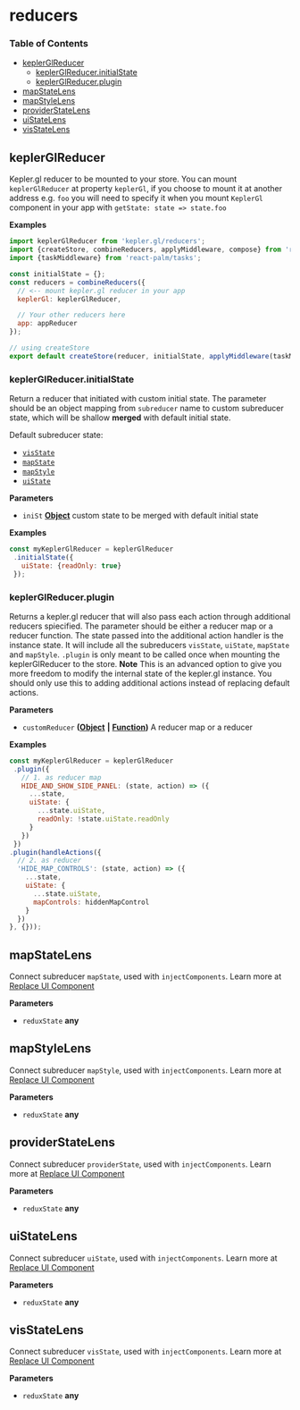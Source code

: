 # reducers

### Table of Contents

* [keplerGlReducer](reducers.md#keplerglreducer)
  * [keplerGlReducer.initialState](reducers.md#keplerglreducerinitialstate)
  * [keplerGlReducer.plugin](reducers.md#keplerglreducerplugin)
* [mapStateLens](reducers.md#mapstatelens)
* [mapStyleLens](reducers.md#mapstylelens)
* [providerStateLens](reducers.md#providerstatelens)
* [uiStateLens](reducers.md#uistatelens)
* [visStateLens](reducers.md#visstatelens)

## keplerGlReducer

Kepler.gl reducer to be mounted to your store. You can mount `keplerGlReducer` at property `keplerGl`, if you choose to mount it at another address e.g. `foo` you will need to specify it when you mount `KeplerGl` component in your app with `getState: state => state.foo`

**Examples**

```javascript
import keplerGlReducer from 'kepler.gl/reducers';
import {createStore, combineReducers, applyMiddleware, compose} from 'redux';
import {taskMiddleware} from 'react-palm/tasks';

const initialState = {};
const reducers = combineReducers({
  // <-- mount kepler.gl reducer in your app
  keplerGl: keplerGlReducer,

  // Your other reducers here
  app: appReducer
});

// using createStore
export default createStore(reducer, initialState, applyMiddleware(taskMiddleware));
```

### keplerGlReducer.initialState

Return a reducer that initiated with custom initial state. The parameter should be an object mapping from `subreducer` name to custom subreducer state, which will be shallow **merged** with default initial state.

Default subreducer state:

* [`visState`](vis-state.md#INITIAL_VIS_STATE)
* [`mapState`](map-state.md#INITIAL_MAP_STATE)
* [`mapStyle`](map-style.md#INITIAL_MAP_STYLE)
* [`uiState`](ui-state.md#INITIAL_UI_STATE)

**Parameters**

* `iniSt` [**Object**](https://developer.mozilla.org/docs/Web/JavaScript/Reference/Global_Objects/Object) custom state to be merged with default initial state

**Examples**

```javascript
const myKeplerGlReducer = keplerGlReducer
 .initialState({
   uiState: {readOnly: true}
 });
```

### keplerGlReducer.plugin

Returns a kepler.gl reducer that will also pass each action through additional reducers spiecified. The parameter should be either a reducer map or a reducer function. The state passed into the additional action handler is the instance state. It will include all the subreducers `visState`, `uiState`, `mapState` and `mapStyle`. `.plugin` is only meant to be called once when mounting the keplerGlReducer to the store. **Note** This is an advanced option to give you more freedom to modify the internal state of the kepler.gl instance. You should only use this to adding additional actions instead of replacing default actions.

**Parameters**

* `customReducer` **\(**[**Object**](https://developer.mozilla.org/docs/Web/JavaScript/Reference/Global_Objects/Object) **\|** [**Function**](https://developer.mozilla.org/docs/Web/JavaScript/Reference/Statements/function)**\)** A reducer map or a reducer

**Examples**

```javascript
const myKeplerGlReducer = keplerGlReducer
 .plugin({
   // 1. as reducer map
   HIDE_AND_SHOW_SIDE_PANEL: (state, action) => ({
     ...state,
     uiState: {
       ...state.uiState,
       readOnly: !state.uiState.readOnly
     }
   })
 })
.plugin(handleActions({
  // 2. as reducer
  'HIDE_MAP_CONTROLS': (state, action) => ({
    ...state,
    uiState: {
      ...state.uiState,
      mapControls: hiddenMapControl
    }
  })
}, {}));
```

## mapStateLens

Connect subreducer `mapState`, used with `injectComponents`. Learn more at [Replace UI Component](../advanced-usages/replace-ui-component.md#pass-custom-component-props)

**Parameters**

* `reduxState` **any** 

## mapStyleLens

Connect subreducer `mapStyle`, used with `injectComponents`. Learn more at [Replace UI Component](../advanced-usages/replace-ui-component.md#pass-custom-component-props)

**Parameters**

* `reduxState` **any** 

## providerStateLens

Connect subreducer `providerState`, used with `injectComponents`. Learn more at [Replace UI Component](../advanced-usages/replace-ui-component.md#pass-custom-component-props)

**Parameters**

* `reduxState` **any** 

## uiStateLens

Connect subreducer `uiState`, used with `injectComponents`. Learn more at [Replace UI Component](../advanced-usages/replace-ui-component.md#pass-custom-component-props)

**Parameters**

* `reduxState` **any** 

## visStateLens

Connect subreducer `visState`, used with `injectComponents`. Learn more at [Replace UI Component](../advanced-usages/replace-ui-component.md#pass-custom-component-props)

**Parameters**

* `reduxState` **any** 

